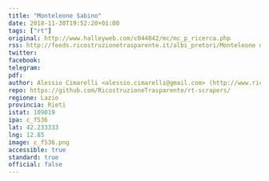 ```yaml
---
title: "Monteleone Sabino"
date: 2018-11-30T19:52:20+01:00
tags: ["rt"]
original: http://www.halleyweb.com/c044042/mc/mc_p_ricerca.php
rss: http://feeds.ricostruzionetrasparente.it/albi_pretori/Monteleone di Fermo_feed.xml
twitter: 
facebook: 
telegram: 
pdf: 
author: Alessio Cimarelli <alessio.cimarelli@gmail.com> (http://www.ricostruzionetrasparente.it)
repo: https://github.com/RicostruzioneTrasparente/rt-scrapers/
regione: Lazio
provincia: Rieti
istat: 109019
ipa: c_f536
lat: 42.233333
lng: 12.85
image: c_f536.png
accessible: true
standard: true
official: false
---
```

